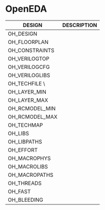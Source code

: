 OpenEDA
=====================================

| DESIGN         | DESCRIPTION  |
|----------------|--------------|
| OH_DESIGN      |              |
| OH_FLOORPLAN   |              |
| OH_CONSTRAINTS |              |
| OH_VERILOGTOP  |              |
| OH_VERILOGCFG  |              |
| OH_VERILOGLIBS |              |
| OH_TECHFILE    \              |
| OH_LAYER_MIN   |              |
| OH_LAYER_MAX   |              |
| OH_RCMODEL_MIN |              |
| OH_RCMODEL_MAX |              |
| OH_TECHMAP     |              |
| OH_LIBS        |              |
| OH_LIBPATHS    |              |
| OH_EFFORT      |              |
| OH_MACROPHYS   |              |
| OH_MACROLIBS   |              |
| OH_MACROPATHS  |              |
| OH_THREADS     |              |
| OH_FAST        |              |
| OH_BLEEDING    |              |









